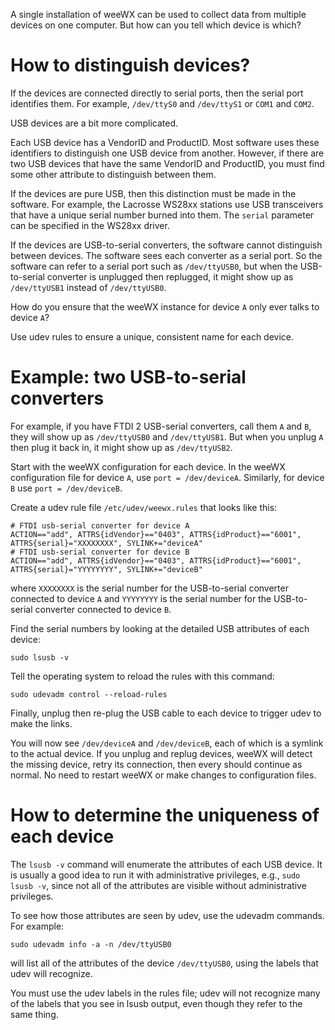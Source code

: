 A single installation of weeWX can be used to collect data from multiple devices on one computer.  But how can you tell which device is which?

# How to distinguish devices?

If the devices are connected directly to serial ports, then the serial port identifies them.  For example, `/dev/ttyS0` and `/dev/ttyS1` or `COM1` and `COM2`.

USB devices are a bit more complicated.

Each USB device has a VendorID and ProductID.  Most software uses these identifiers to distinguish one USB device from another.  However, if there are two USB devices that have the same VendorID and ProductID, you must find some other attribute to distinguish between them.

If the devices are pure USB, then this distinction must be made in the software.  For example, the Lacrosse WS28xx stations use USB transceivers that have a unique serial number burned into them.  The `serial` parameter can be specified in the WS28xx driver.

If the devices are USB-to-serial converters, the software cannot distinguish between devices.  The software sees each converter as a serial port.  So the software can refer to a serial port such as `/dev/ttyUSB0`, but when the USB-to-serial converter is unplugged then replugged, it might show up as `/dev/ttyUSB1` instead of `/dev/ttyUSB0`.

How do you ensure that the weeWX instance for device `A` only ever talks to device `A`?

Use udev rules to ensure a unique, consistent name for each device.

# Example: two USB-to-serial converters

For example, if you have FTDI 2 USB-serial converters, call them `A` and `B`, they will show up as `/dev/ttyUSB0` and `/dev/ttyUSB1`.  But when you unplug `A` then plug it back in, it might show up as `/dev/ttyUSB2`.  

Start with the weeWX configuration for each device.  In the weeWX configuration file for device `A`, use `port = /dev/deviceA`.  Similarly, for device `B` use `port = /dev/deviceB`.

Create a udev rule file `/etc/udev/weewx.rules` that looks like this:

```
# FTDI usb-serial converter for device A
ACTION=="add", ATTRS{idVendor}=="0403", ATTRS{idProduct}=="6001", ATTRS{serial}="XXXXXXXX", SYLINK+="deviceA"
# FTDI usb-serial converter for device B
ACTION=="add", ATTRS{idVendor}=="0403", ATTRS{idProduct}=="6001", ATTRS{serial}="YYYYYYYY", SYLINK+="deviceB"
```
where `XXXXXXXX` is the serial number for the USB-to-serial converter connected to device `A` and `YYYYYYYY` is the serial number for the USB-to-serial converter connected to device `B`.

Find the serial numbers by looking at the detailed USB attributes of each device:

`sudo lsusb -v`

Tell the operating system to reload the rules with this command:

`sudo udevadm control --reload-rules`

Finally, unplug then re-plug the USB cable to each device to trigger udev to make the links.

You will now see `/dev/deviceA` and `/dev/deviceB`, each of which is a symlink to the actual device.  If you unplug and replug devices, weeWX will detect the missing device, retry its connection, then every should continue as normal.  No need to restart weeWX or make changes to configuration files.

# How to determine the uniqueness of each device

The `lsusb -v` command will enumerate the attributes of each USB device.  It is usually a good idea to run it with administrative privileges, e.g., `sudo lsusb -v`, since not all of the attributes are visible without administrative privileges.

To see how those attributes are seen by udev, use the udevadm commands.  For example:

`sudo udevadm info -a -n /dev/ttyUSB0`

will list all of the attributes of the device `/dev/ttyUSB0`, using the labels that udev will recognize.

You must use the udev labels in the rules file; udev will not recognize many of the labels that you see in lsusb output, even though they refer to the same thing.
